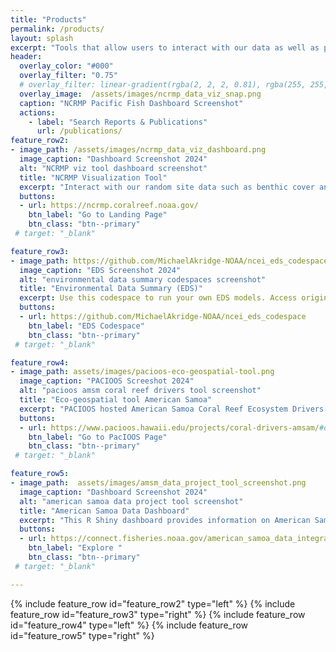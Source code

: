```yaml
---
title: "Products"
permalink: /products/
layout: splash
excerpt: "Tools that allow users to interact with our data as well as products developed by the Ecosystem Sciences Division (ESD)."
header:
  overlay_color: "#000"
  overlay_filter: "0.75" 
  # overlay_filter: linear-gradient(rgba(2, 2, 2, 0.81), rgba(255, 255, 255, 0.75),rgba(2, 2, 2, 0.81))
  overlay_image:  /assets/images/ncrmp_data_viz_snap.png
  caption: "NCRMP Pacific Fish Dashboard Screenshot"
  actions:
    - label: "Search Reports & Publications"
      url: /publications/
feature_row2:
- image_path: /assets/images/ncrmp_data_viz_dashboard.png
  image_caption: "Dashboard Screenshot 2024"  
  alt: "NCRMP viz tool dashboard screenshot"
  title: "NCRMP Visualization Tool"
  excerpt: "Interact with our random site data such as benthic cover and fish diversity and biomass by selecting a Pacific dashboard."
  buttons:
  - url: https://ncrmp.coralreef.noaa.gov/
    btn_label: "Go to Landing Page"
    btn_class: "btn--primary"
 # target: "_blank"

feature_row3:
- image_path: https://github.com/MichaelAkridge-NOAA/ncei_eds_codespace/raw/main/docs/02.png
  image_caption: "EDS Screenshot 2024"  
  alt: "environmental data summary codespaces screenshot"
  title: "Environmental Data Summary (EDS)"
  excerpt: Use this codespace to run your own EDS models. Access original repository <a href ="https://github.com/krtanaka/ncei_eds" target ="_blank">here</a>.
  buttons:
  - url: https://github.com/MichaelAkridge-NOAA/ncei_eds_codespace
    btn_label: "EDS Codespace"
    btn_class: "btn--primary"  
 # target: "_blank"

feature_row4:
- image_path: assets/images/pacioos-eco-geospatial-tool.png
  image_caption: "PACIOOS Screeshot 2024"  
  alt: "pacioos amsm coral reef drivers tool screenshot"
  title: "Eco-geospatial tool American Samoa"
  excerpt: "PACIOOS hosted American Samoa Coral Reef Ecosystem Drivers tool from data gathered by the Ecosystem Sciences Division (ESD)"
  buttons:
  - url: https://www.pacioos.hawaii.edu/projects/coral-drivers-amsam/#data
    btn_label: "Go to PacIOOS Page"
    btn_class: "btn--primary"
 # target: "_blank"

feature_row5:
- image_path:  assets/images/amsm_data_project_tool_screenshot.png
  image_caption: "Dashboard Screenshot 2024"  
  alt: "american samoa data project tool screenshot"
  title: "American Samoa Data Dashboard"
  excerpt: "This R Shiny dashboard provides information on American Samoa coral reef monitoring programs, data collection methods, and site-specific location data. Benthic cover, coral reef fish surveys, and environmental data can easily be displayed in interactive ways to support and inform American Samoa coral reef stewardship."
  buttons:
  - url: https://connect.fisheries.noaa.gov/american_samoa_data_integration/
    btn_label: "Explore "
    btn_class: "btn--primary"
 # target: "_blank"

---
```

{% include feature_row id="feature_row2" type="left" %}
{% include feature_row id="feature_row3" type="right" %}
{% include feature_row id="feature_row4" type="left" %}
{% include feature_row id="feature_row5" type="right" %}
